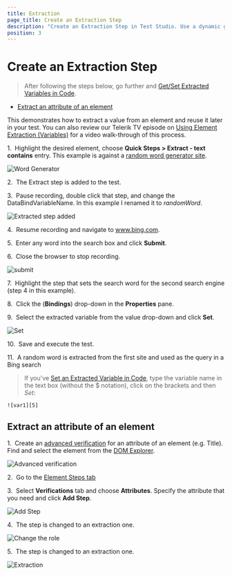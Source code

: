 ```yaml
---
title: Extraction
page_title: Create an Extraction Step
description: "Create an Extraction Step in Test Studio. Use a dynamic generated value during the Test Studio test run. Reuse a dynamic value available in run-time only in Test Studio test. Get an attribute value of an element in Test Studio test. Data bind dynamic value in Test Studio test. "
position: 3
---
```

# Create an Extraction Step

> After following the steps below, go further and <a href="/advanced-topics/coded-samples/general/extracted-variables-in-code" target="_blank">Get/Set Extracted Variables in Code</a>.

* <a href="/features/recorder/advanced-recording-tools/element-steps/verifications/extraction#extract-an-attribute-of-an-element">Extract an attribute of an element</a>

This demonstrates how to extract a value from an element and reuse it later in your test. You can also review our Telerik TV episode on <a href="https://youtu.be/qT-_4oBwRpE" target="_blank">Using Element Extraction (Variables)</a> for a video walk-through of this process.

1.&nbsp; Highlight the desired element, choose **Quick Steps > Extract - text contains** entry. This example is against a <a href="http://www.wordgenerator.net/random-word-generator.php" target="_blank">random word generator site</a>.

![Word Generator][1]

2.&nbsp; The Extract step is added to the test.

3.&nbsp; Pause recording, double click that step, and change the DataBindVariableName. In this example I renamed it to *randomWord*.

![Extracted step added][2]

4.&nbsp; Resume recording and navigate to www.bing.com.

5.&nbsp; Enter any word into the search box and click **Submit**.

6.&nbsp; Close the browser to stop recording.

![submit][3]

7.&nbsp; Highlight the step that sets the search word for the second search engine (step 4 in this example).

8.&nbsp; Click the (**Bindings**) drop-down in the **Properties** pane.

9.&nbsp; Select the extracted variable from the value drop-down and click **Set**.

![Set][4]

10.&nbsp; Save and execute the test.

11.&nbsp; A random word is extracted from the first site and used as the query in a Bing search

> If you've <a href="/advanced-topics/coded-samples/general/extracted-variables-in-code" target="_blank">Set an Extracted Variable in Code</a>, type the variable name in the text box (without the $ notation), click on the brackets and then _Set_:

    ![var1][5]

## Extract an attribute of an element

1.&nbsp; Create an <a href="/features/recorder/advanced-recording-tools/element-steps/verifications/advanced-verification" target="_blank">advanced verification</a> for an attribute of an element (e.g. Title). Find and select the element from the <a href="/features/recorder/advanced-recording-tools/dom-explorer" target="_blank">DOM Explorer</a>.

![Advanced verification][6]

2.&nbsp; Go to the <a href="/features/recorder/advanced-recording-tools/element-steps/steps-overview" target="_blank">Element Steps tab</a>

3.&nbsp; Select **Verifications** tab and choose **Attributes**. Specify the attribute that you need and click **Add Step**.

![Add Step][9]

4.&nbsp; The step is changed to an extraction one.

![Change the role][7]

5.&nbsp; The step is changed to an extraction one.

![Extraction][8]

[1]: /img/features/recorder/advanced-recording-tools/element-steps/verifications/extraction/fig1.png
[2]: /img/features/recorder/advanced-recording-tools/element-steps/verifications/extraction/fig2.png
[3]: /img/features/recorder/advanced-recording-tools/element-steps/verifications/extraction/fig3.png
[4]: /img/features/recorder/advanced-recording-tools/element-steps/verifications/extraction/fig4.png
[5]: /img/features/recorder/advanced-recording-tools/element-steps/verifications/extraction/fig5.png
[6]: /img/features/recorder/advanced-recording-tools/element-steps/verifications/extraction/fig6.png
[7]: /img/features/recorder/advanced-recording-tools/element-steps/verifications/extraction/fig7.png
[8]: /img/features/recorder/advanced-recording-tools/element-steps/verifications/extraction/fig8.png
[9]: /img/features/recorder/advanced-recording-tools/element-steps/verifications/extraction/fig9.png
